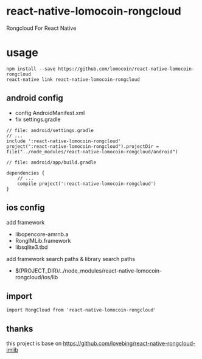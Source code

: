 # react-native-lomocoin-rongcloud
Rongcloud For React Native

# usage
```
npm install --save https://github.com/lomocoin/react-native-lomocoin-rongcloud
react-native link react-native-lomocoin-rongcloud
```

## android config
- config AndroidManifest.xml
- fix settings.gradle
```
// file: android/settings.gradle
// ...
include ':react-native-lomocoin-rongcloud'
project(":react-native-lomocoin-rongcloud").projectDir = file("../node_modules/react-native-lomocoin-rongcloud/android")
```
```
// file: android/app/build.gradle

dependencies {
    // ...
    compile project(':react-native-lomocoin-rongcloud')
}

```

## ios config
add framework
- libopencore-amrnb.a
- RongIMLib.framework
- libsqlite3.tbd

add framework search paths & library search paths
- $(PROJECT_DIR)/../node_modules/react-native-lomocoin-rongcloud/ios/lib

## import
```
import RongCloud from 'react-native-lomocoin-rongcloud'
```


## thanks
this project is base on https://github.com/lovebing/react-native-rongcloud-imlib
